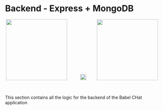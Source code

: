 # Backend - Express + MongoDB

<p align='center'>
<img width='200' src='https://cdn.freebiesupply.com/logos/large/2x/nodejs-logo-black-and-white.png'> &nbsp&nbsp&nbsp&nbsp&nbsp&nbsp&nbsp&nbsp&nbsp
<img width='20' src='https://upload.wikimedia.org/wikipedia/commons/thumb/b/b1/White-cross-icon.svg/2048px-White-cross-icon.svg.png'>&nbsp&nbsp&nbsp&nbsp&nbsp&nbsp&nbsp&nbsp&nbsp<img width='200' src='https://companieslogo.com/img/orig/MDB_BIG.D-96d632a9.png?t=1648915248'>
</p>

<br>

This section contains all the logic for the backend of the Babel CHat application
